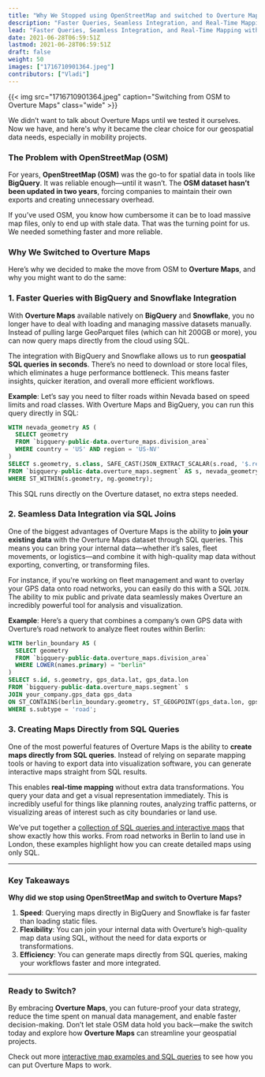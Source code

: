 ```yaml
---
title: "Why We Stopped using OpenStreetMap and switched to Overture Maps"
description: "Faster Queries, Seamless Integration, and Real-Time Mapping with Overturen Maps"
lead: "Faster Queries, Seamless Integration, and Real-Time Mapping with Overturen Maps"
date: 2021-06-28T06:59:51Z
lastmod: 2021-06-28T06:59:51Z
draft: false
weight: 50
images: ["1716710901364.jpeg"]
contributors: ["Vladi"]
---
```


{{< img src="1716710901364.jpeg"  caption="Switching from OSM to Overture Maps" class="wide" >}}

We didn’t want to talk about Overture Maps until we tested it ourselves. Now we have, and here's why it became the clear choice for our geospatial data needs, especially in mobility projects.

### The Problem with OpenStreetMap (OSM)

For years, **OpenStreetMap (OSM)** was the go-to for spatial data in tools like **BigQuery**. It was reliable enough—until it wasn’t. The **OSM dataset hasn’t been updated in two years**, forcing companies to maintain their own exports and creating unnecessary overhead.

If you’ve used OSM, you know how cumbersome it can be to load massive map files, only to end up with stale data. That was the turning point for us. We needed something faster and more reliable.

### Why We Switched to Overture Maps

Here’s why we decided to make the move from OSM to **Overture Maps**, and why you might want to do the same:

### 1. **Faster Queries with BigQuery and Snowflake Integration**

With **Overture Maps** available natively on **BigQuery** and **Snowflake**, you no longer have to deal with loading and managing massive datasets manually. Instead of pulling large GeoParquet files (which can hit 200GB or more), you can now query maps directly from the cloud using SQL.

The integration with BigQuery and Snowflake allows us to run **geospatial SQL queries in seconds**. There’s no need to download or store local files, which eliminates a huge performance bottleneck. This means faster insights, quicker iteration, and overall more efficient workflows.

**Example**: Let’s say you need to filter roads within Nevada based on speed limits and road classes. With Overture Maps and BigQuery, you can run this query directly in SQL:

```sql
WITH nevada_geometry AS (
  SELECT geometry
  FROM `bigquery-public-data.overture_maps.division_area`
  WHERE country = 'US' AND region = 'US-NV'
)
SELECT s.geometry, s.class, SAFE_CAST(JSON_EXTRACT_SCALAR(s.road, '$.restrictions.speed_limits[0].max_speed.value') AS INT64) AS speed_limit
FROM `bigquery-public-data.overture_maps.segment` AS s, nevada_geometry AS ng
WHERE ST_WITHIN(s.geometry, ng.geometry);

```

This SQL runs directly on the Overture dataset, no extra steps needed.

### 2. **Seamless Data Integration via SQL Joins**

One of the biggest advantages of Overture Maps is the ability to **join your existing data** with the Overture Maps dataset through SQL queries. This means you can bring your internal data—whether it’s sales, fleet movements, or logistics—and combine it with high-quality map data without exporting, converting, or transforming files.

For instance, if you're working on fleet management and want to overlay your GPS data onto road networks, you can easily do this with a SQL `JOIN`. The ability to mix public and private data seamlessly makes Overture an incredibly powerful tool for analysis and visualization.

**Example**: Here’s a query that combines a company’s own GPS data with Overture’s road network to analyze fleet routes within Berlin:

```sql
WITH berlin_boundary AS (
  SELECT geometry
  FROM `bigquery-public-data.overture_maps.division_area`
  WHERE LOWER(names.primary) = "berlin"
)
SELECT s.id, s.geometry, gps_data.lat, gps_data.lon
FROM `bigquery-public-data.overture_maps.segment` s
JOIN your_company.gps_data gps_data
ON ST_CONTAINS(berlin_boundary.geometry, ST_GEOGPOINT(gps_data.lon, gps_data.lat))
WHERE s.subtype = 'road';

```

### 3. **Creating Maps Directly from SQL Queries**

One of the most powerful features of Overture Maps is the ability to **create maps directly from SQL queries**. Instead of relying on separate mapping tools or having to export data into visualization software, you can generate interactive maps straight from SQL results.

This enables **real-time mapping** without extra data transformations. You query your data and get a visual representation immediately. This is incredibly useful for things like planning routes, analyzing traffic patterns, or visualizing areas of interest such as city boundaries or land use.

We’ve put together a [collection of SQL queries and interactive maps](https://dekart.xyz/docs/about/overture-maps-examples) that show exactly how this works. From road networks in Berlin to land use in London, these examples highlight how you can create detailed maps using only SQL.

---

### Key Takeaways

**Why did we stop using OpenStreetMap and switch to Overture Maps?**

1. **Speed**: Querying maps directly in BigQuery and Snowflake is far faster than loading static files.
2. **Flexibility**: You can join your internal data with Overture’s high-quality map data using SQL, without the need for data exports or transformations.
3. **Efficiency**: You can generate maps directly from SQL queries, making your workflows faster and more integrated.

---

### Ready to Switch?

By embracing **Overture Maps**, you can future-proof your data strategy, reduce the time spent on manual data management, and enable faster decision-making. Don’t let stale OSM data hold you back—make the switch today and explore how **Overture Maps** can streamline your geospatial projects.

Check out more [interactive map examples and SQL queries](https://dekart.xyz/docs/about/overture-maps-examples) to see how you can put Overture Maps to work.